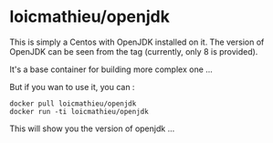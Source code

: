 # loicmathieu/openjdk
This is simply a Centos with OpenJDK installed on it. The version of OpenJDK can be seen from the tag (currently, only 8 is provided).

It's a base container for building more complex one ...

But if you wan to use it, you can :

```
docker pull loicmathieu/openjdk
docker run -ti loicmathieu/openjdk
```

This will show you the version of openjdk ...